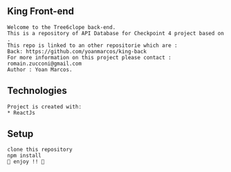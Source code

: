 ## King Front-end

```
Welcome to the Tree6clope back-end.
This is a repository of API Database for Checkpoint 4 project based on .
This repo is linked to an other repositorie which are :
Back: https://github.com/yoanmarcos/king-back
For more information on this project please contact : romain.zucconi@gmail.com
Author : Yoan Marcos.
```

## Technologies

```
Project is created with:
* ReactJs
```

## Setup

```
clone this repository
npm install
🎉 enjoy !! 🎉
```
